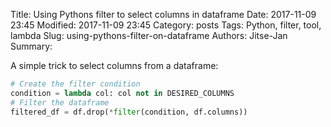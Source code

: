 Title: Using Pythons filter to select columns in dataframe
Date: 2017-11-09 23:45
Modified: 2017-11-09 23:45
Category: posts
Tags: Python, filter, tool, lambda
Slug: using-pythons-filter-on-dataframe
Authors: Jitse-Jan
Summary: 

A simple trick to select columns from a dataframe:
```python
# Create the filter condition
condition = lambda col: col not in DESIRED_COLUMNS
# Filter the dataframe
filtered_df = df.drop(*filter(condition, df.columns))
```